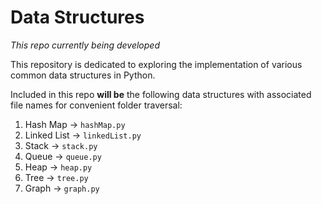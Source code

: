 # Data Structures
*This repo currently being developed*

This repository is dedicated to exploring the implementation of various common data structures in Python.

Included in this repo **will be** the following data structures with associated file names for convenient folder traversal:
  1. Hash Map → ```hashMap.py```
  2. Linked List → ```linkedList.py```
  3. Stack -> ```stack.py```
  4. Queue -> ```queue.py```
  5. Heap → ```heap.py``` 
  6. Tree → ```tree.py```
  7. Graph → ```graph.py```
